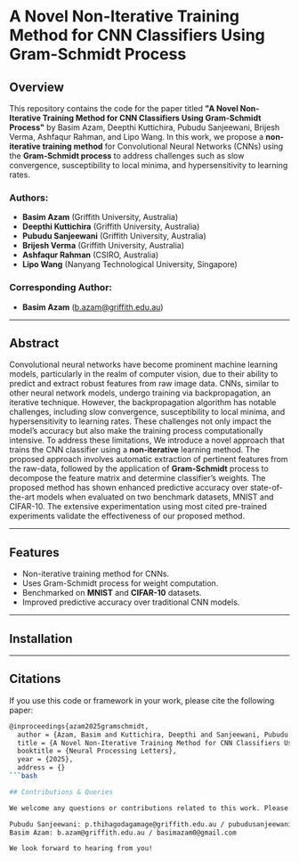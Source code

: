 # A Novel Non-Iterative Training Method for CNN Classifiers Using Gram-Schmidt Process

## Overview

This repository contains the code for the paper titled **"A Novel Non-Iterative Training Method for CNN Classifiers Using Gram-Schmidt Process"** by Basim Azam, Deepthi Kuttichira, Pubudu Sanjeewani, Brijesh Verma, Ashfaqur Rahman, and Lipo Wang. In this work, we propose a **non-iterative training method** for Convolutional Neural Networks (CNNs) using the **Gram-Schmidt process** to address challenges such as slow convergence, susceptibility to local minima, and hypersensitivity to learning rates.

### Authors:
- **Basim Azam** (Griffith University, Australia)
- **Deepthi Kuttichira** (Griffith University, Australia)
- **Pubudu Sanjeewani** (Griffith University, Australia)
- **Brijesh Verma** (Griffith University, Australia)
- **Ashfaqur Rahman** (CSIRO, Australia)
- **Lipo Wang** (Nanyang Technological University, Singapore)

### Corresponding Author:
- **Basim Azam** (b.azam@griffith.edu.au)

---

## Abstract

Convolutional neural networks have become prominent machine learning models, particularly in the realm of computer vision, due to their ability to predict and extract robust features from raw image data. CNNs, similar to other neural network models, undergo training via backpropagation, an iterative technique. However, the backpropagation algorithm has notable challenges, including slow convergence, susceptibility to local minima, and hypersensitivity to learning rates. These challenges not only impact the model’s accuracy but also make the training process computationally intensive. To address these limitations, We introduce a novel approach that trains the CNN classifier using a **non-iterative** learning method. The proposed approach involves automatic extraction of pertinent features from the raw-data, followed by the application of **Gram-Schmidt** process to decompose the feature matrix and determine classifier’s weights. The proposed method has shown enhanced predictive accuracy over state-of-the-art models when evaluated on two benchmark datasets, MNIST and CIFAR-10. The
extensive experimentation using most cited pre-trained experiments validate the effectiveness of our proposed method.

---

## Features

- Non-iterative training method for CNNs.
- Uses Gram-Schmidt process for weight computation.
- Benchmarked on **MNIST** and **CIFAR-10** datasets.
- Improved predictive accuracy over traditional CNN models.

---

## Installation

---

## Citations

If you use this code or framework in your work, please cite the following paper:

```bash
@inproceedings{azam2025gramschmidt,
  author = {Azam, Basim and Kuttichira, Deepthi and Sanjeewani, Pubudu and Verma, Brijesh and Rahman, Ashfaqur and Wang, Lipo},
  title = {A Novel Non-Iterative Training Method for CNN Classifiers Using Gram-Schmidt Process},
  booktitle = {Neural Processing Letters},
  year = {2025},
  address = {}
```bash

## Contributions & Queries

We welcome any questions or contributions related to this work. Please feel free to reach out to us:

Pubudu Sanjeewani: p.thihagodagamage@griffith.edu.au / pubudusanjeewani91@gmail.com<br>
Basim Azam: b.azam@griffith.edu.au / basimazam0@gmail.com

We look forward to hearing from you!
